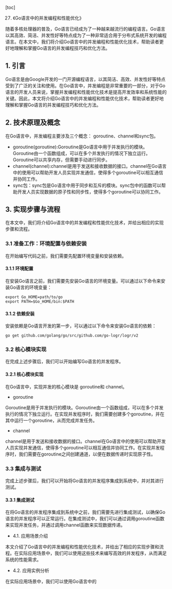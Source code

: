 
[toc]                    
                
                
27. 《Go语言中的并发编程和性能优化》

随着多核处理器的普及，Go语言已经成为了一种越来越流行的编程语言。Go语言以其高效、简洁、并发性好等特点成为了一种非常适合用于分布式系统开发的编程语言。在本文中，我们将介绍Go语言中的并发编程和性能优化技术，帮助读者更好地理解和掌握Go语言的并发编程技巧和优化方法。

## 1. 引言

Go语言是由Google开发的一门开源编程语言，以其简洁、高效、并发性好等特点受到了广泛的关注和使用。在Go语言中，并发编程是非常重要的一部分，对于Go语言的开发人员来说，掌握并发编程和性能优化技术是提高开发效率和系统性能的关键。因此，本文将介绍Go语言中的并发编程和性能优化技术，帮助读者更好地理解和掌握Go语言的并发编程技巧和优化方法。

## 2. 技术原理及概念

在Go语言中，并发编程主要涉及三个概念： goroutine、channel和sync包。

- goroutine(goroutine):Goroutine是Go语言中用于并发执行的模块。Goroutine由一个函数组成，可以在多个并发执行的情况下独立运行。Goroutine可以共享内存，但需要手动进行同步。
- channel(channel):channel是用于发送和接收数据的接口。channel在Go语言中的使用可以帮助开发人员实现并发通信，使得多个goroutine可以相互通信并协同工作。
- sync包：sync包是Go语言中用于同步和互斥的模块。sync包中的函数可以帮助开发人员实现数据的原子性和同步性，使得多个goroutine可以协同工作。

## 3. 实现步骤与流程

在本文中，我们将介绍Go语言中的并发编程和性能优化技术，并给出相应的实现步骤和流程。

### 3.1 准备工作：环境配置与依赖安装

在开始编写代码之前，我们需要先配置环境变量和安装依赖。

#### 3.1.1 环境配置

在安装Go语言之前，我们需要先安装Go语言的环境变量。可以通过以下命令来安装Go语言的环境变量：
```
export Go_HOME=path/to/go
export PATH=$Go_HOME/bin:$PATH
```

#### 3.1.2 依赖安装

安装依赖是Go语言开发的第一步，可以通过以下命令来安装Go语言的依赖：
```
go get github.com/golang/go/src/github.com/go-logr/logr/v2
```

### 3.2 核心模块实现

在完成上述步骤后，我们可以开始编写Go语言的并发程序。

#### 3.2.1 核心模块实现

在Go语言中，实现并发的核心模块是 goroutine和 channel。

- goroutine

Goroutine是用于并发执行的模块。Goroutine由一个函数组成，可以在多个并发执行的情况下独立运行。在实现并发程序时，我们需要创建多个goroutine，并在其中运行一个goroutine，从而完成并发任务。

- channel

channel是用于发送和接收数据的接口。channel在Go语言中的使用可以帮助开发人员实现并发通信，使得多个goroutine可以相互通信并协同工作。在实现并发程序时，我们需要在goroutine之间创建通道，以便在数据传递时实现原子性。

### 3.3 集成与测试

完成上述步骤后，我们可以开始将Go语言的并发程序集成到系统中，并对其进行测试。

#### 3.3.1 集成测试

在将Go语言的并发程序集成到系统中之前，我们需要先进行集成测试，以确保Go语言的并发程序可以正常运行。在集成测试中，我们可以通过调用goroutine函数来实现并发任务，并通过调用channel函数来实现数据传递。

- 4.1. 应用场景介绍

本文介绍了Go语言中的并发编程和性能优化技术，并给出了相应的实现步骤和流程。在实际应用场景中，我们可以使用这些技术来编写高效的并发程序，从而满足系统的性能需求。
- 4.2. 应用实例分析

在实际应用场景中，我们可以使用Go语言中的

